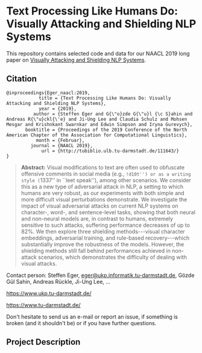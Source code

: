 # Text Processing Like Humans Do: Visually Attacking and Shielding NLP Systems

This repository contains selected code and data for our NAACL 2019 long paper on [Visually Attacking and Shielding NLP Systems]().

## Citation

```
@inproceedings{Eger_naacl:2019,
            title = {Text Processing Like Humans Do: Visually Attacking and Shielding NLP Systems},
            year = {2019},
          author = {Steffen Eger and G{\"o}zde G{\"u}l {\c S}ahin and Andreas R{\"u}ckl{\'e} and Ji-Ung Lee and Claudia Schulz and Mohsen Mesgar and Krishnkant Swarnkar and Edwin Simpson and Iryna Gurevych},
       booktitle = {Proceedings of the 2019 Conference of the North American Chapter of the Association for Computational Linguistics},
           month = {Februar},
         journal = {NAACL 2019},
             url = {http://tubiblio.ulb.tu-darmstadt.de/111643/}
}
```
> **Abstract:** Visual modifications to text are often used to obfuscate offensive comments in social media (e.g., ``!d10t'') or as a writing style (``1337'' in ``leet speak''), among other scenarios.
We consider this as a new type of adversarial attack in NLP,  a 
setting
to which humans are very robust, 
as our experiments with both simple and more difficult visual perturbations demonstrate.
We 
investigate 
the impact of visual adversarial attacks
on current NLP systems on character-, word-, and sentence-level tasks, 
showing 
that both neural and non-neural models are, in contrast to humans, 
extremely sensitive to such attacks, 
suffering performance decreases of up to 82\%. 
We then explore three shielding methods---visual character embeddings, adversarial training, and rule-based recovery---which
substantially improve the robustness of the models.
However, the shielding methods still fall behind performances achieved in 
non-attack scenarios, which demonstrates the difficulty of dealing with visual attacks.


Contact person: Steffen Eger, eger@ukp.informatik.tu-darmstadt.de, Gözde Gül Sahin, Andreas Rückle, Ji-Ung Lee, ...

https://www.ukp.tu-darmstadt.de/

https://www.tu-darmstadt.de/


Don't hesitate to send us an e-mail or report an issue, if something is broken (and it shouldn't be) or if you have further questions. 

## Project Description
